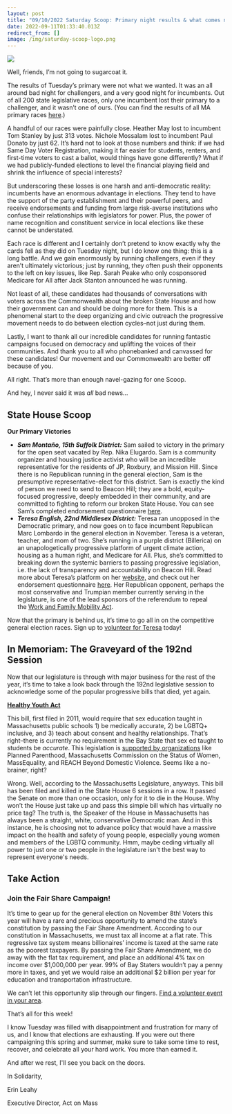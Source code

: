 ```yaml
---
layout: post
title: "09/10/2022 Saturday Scoop: Primary night results & what comes next"
date: 2022-09-11T01:33:40.013Z
redirect_from: []
image: /img/saturday-scoop-logo.png
---
```

![](https://nvlupin.blob.core.windows.net/images/van/EA/EA007/1/90151/images/Saturday%20Scoop.png)

Well, friends, I’m not going to sugarcoat it. 

The results of Tuesday’s primary were not what we wanted. It was an all around bad night for challengers, and a very good night for incumbents. Out of all 200 state legislative races, only one incumbent lost their primary to a challenger, and it wasn’t one of ours. (You can find the results of all MA primary races [here](https://www.wcvb.com/app/massachusetts-state-legislature-2022-primary-election-results/41078176?utm_medium=&emci=8a3e86fc-3031-ed11-ae83-281878b83d8a&emdi=ea000000-0000-0000-0000-000000000001&ceid={{ContactsEmailID}}).)

A handful of our races were painfully close. Heather May lost to incumbent Tom Stanley by just 313 votes. Nichole Mossalam lost to incumbent Paul Donato by just 62. It’s hard not to look at those numbers and think: if we had Same Day Voter Registration, making it far easier for students, renters, and first-time voters to cast a ballot, would things have gone differently? What if we had publicly-funded elections to level the financial playing field and shrink the influence of special interests?

But underscoring these losses is one harsh and anti-democratic reality: incumbents have an enormous advantage in elections. They tend to have the support of the party establishment and their powerful peers, and receive endorsements and funding from large risk-averse institutions who confuse their relationships with legislators for power. Plus, the power of name recognition and constituent service in local elections like these cannot be understated. 

Each race is different and I certainly don’t pretend to know exactly why the cards fell as they did on Tuesday night, but I do know one thing: this is a long battle. And we gain enormously by running challengers, even if they aren’t ultimately victorious; just by running, they often push their opponents to the left on key issues, like Rep. Sarah Peake who only cosponsored Medicare for All after Jack Stanton announced he was running.

Not least of all, these candidates had thousands of conversations with voters across the Commonwealth about the broken State House and how their government can and should be doing more for them. This is a phenomenal start to the deep organizing and civic outreach the progressive movement needs to do between election cycles–not just during them.

Lastly, I want to thank all our incredible candidates for running fantastic campaigns focused on democracy and uplifting the voices of their communities. And thank you to all who phonebanked and canvassed for these candidates! Our movement and our Commonwealth are better off because of you.

All right. That’s more than enough navel-gazing for one Scoop. 

And hey, I never said it was *all* bad news…



## **State House Scoop**

**Our Primary Victories**

* ***Sam Montaño, 15th Suffolk District:*** Sam sailed to victory in the primary for the open seat vacated by Rep. Nika Elugardo. Sam is a community organizer and housing justice activist who will be an incredible representative for the residents of JP, Roxbury, and Mission Hill. Since there is no Republican running in the general election, Sam is the presumptive representative-elect for this district. Sam is exactly the kind of person we need to send to Beacon Hill; they are a bold, equity-focused progressive, deeply embedded in their community, and are committed to fighting to reform our broken State House. You can see Sam’s completed endorsement questionnaire [here](https://docs.google.com/document/d/10Bag3fOuQzRxlI2-5frr95d9eB43SUuFk7YnotzhWB8/edit?usp=sharing&utm_medium=&emci=8a3e86fc-3031-ed11-ae83-281878b83d8a&emdi=ea000000-0000-0000-0000-000000000001&ceid={{ContactsEmailID}}).
* ***Teresa English, 22nd Middlesex District:*** Teresa ran unopposed in the Democratic primary, and now goes on to face incumbent Republican Marc Lombardo in the general election in November. Teresa is a veteran, teacher, and mom of two. She’s running in a purple district (Billerica) on an unapologetically progressive platform of urgent climate action, housing as a human right, and Medicare for All. Plus, she’s committed to breaking down the systemic barriers to passing progressive legislation, i.e. the lack of transparency and accountability on Beacon Hill. Read more about Teresa’s platform on her [website,](https://www.voteteresaenglish.org/policy?utm_medium=&emci=8a3e86fc-3031-ed11-ae83-281878b83d8a&emdi=ea000000-0000-0000-0000-000000000001&ceid={{ContactsEmailID}}) and check out her endorsement questionnaire [here](https://docs.google.com/document/d/1eKHgI9U6wRUp12OBglfYoORA-rmCEqQLQtx6lmTe-Ik/edit?usp=sharing&utm_medium=&emci=8a3e86fc-3031-ed11-ae83-281878b83d8a&emdi=ea000000-0000-0000-0000-000000000001&ceid={{ContactsEmailID}}).[](https://www.voteteresaenglish.org/policy?utm_medium=&emci=8a3e86fc-3031-ed11-ae83-281878b83d8a&emdi=ea000000-0000-0000-0000-000000000001&ceid={{ContactsEmailID}}) Her Republican opponent, perhaps the most conservative and Trumpian member currently serving in the legislature, is one of the lead sponsors of the referendum to repeal the [Work and Family Mobility Act](https://actonmass.org/bills/driver-license-regardless-immigration-status/?utm_medium=&emci=8a3e86fc-3031-ed11-ae83-281878b83d8a&emdi=ea000000-0000-0000-0000-000000000001&ceid={{ContactsEmailID}}).

Now that the primary is behind us, it’s time to go all in on the competitive general election races. Sign up to [volunteer for Teresa](https://www.voteteresaenglish.org/get-involved?utm_medium=&emci=8a3e86fc-3031-ed11-ae83-281878b83d8a&emdi=ea000000-0000-0000-0000-000000000001&ceid={{ContactsEmailID}}) today!



## In Memoriam: The Graveyard of the 192nd Session

Now that our legislature is through with major business for the rest of the year, it’s time to take a look back through the 192nd legislative session to acknowledge some of the popular progressive bills that died, yet again.

**[Healthy Youth Act](https://actonmass.org/bills/healthy-youth-act/?utm_medium=&emci=8a3e86fc-3031-ed11-ae83-281878b83d8a&emdi=ea000000-0000-0000-0000-000000000001&ceid={{ContactsEmailID}})**

This bill, first filed in 2011, would require that sex education taught in Massachusetts public schools 1) be medically accurate, 2) be LGBTQ+ inclusive, and 3) teach about consent and healthy relationships. That’s right–there is currently no requirement in the Bay State that sex ed taught to students be *accurate*. This legislation is [supported by organizations](https://www.healthyyouthact.org/?utm_medium=&emci=8a3e86fc-3031-ed11-ae83-281878b83d8a&emdi=ea000000-0000-0000-0000-000000000001&ceid={{ContactsEmailID}}) like Planned Parenthood, Massachusetts Commission on the Status of Women, MassEquality, and REACH Beyond Domestic Violence. Seems like a no-brainer, right?

Wrong. Well, according to the Massachusetts Legislature, anyways. This bill has been filed and killed in the State House 6 sessions in a row. It passed the Senate on more than one occasion, only for it to die in the House. Why won’t the House just take up and pass this simple bill which has virtually no price tag? The truth is, the Speaker of the House in Massachusetts has always been a straight, white, conservative Democratic man. And in this instance, he is choosing not to advance policy that would have a massive impact on the health and safety of young people, especially young women and members of the LGBTQ community. Hmm, maybe ceding virtually all power to just one or two people in the legislature isn't the best way to represent everyone's needs.



## Take Action

### **Join the Fair Share Campaign!**

It’s time to gear up for the general election on November 8th! Voters this year will have a rare and precious opportunity to amend the state’s constitution by passing the Fair Share Amendment. According to our constitution in Massachusetts, we must tax all income at a flat rate. This regressive tax system means billionaires’ income is taxed at the same rate as the poorest taxpayers. By passing the Fair Share Amendment, we do away with the flat tax requirement, and place an additional 4% tax on income over $1,000,000 per year. 99% of Bay Staters wouldn’t pay a penny more in taxes, and yet we would raise an additional $2 billion per year for education and transportation infrastructure.

We can’t let this opportunity slip through our fingers. [Find a volunteer event in your area](https://www.fairsharema.com/volunteer?utm_medium=&emci=8a3e86fc-3031-ed11-ae83-281878b83d8a&emdi=ea000000-0000-0000-0000-000000000001&ceid={{ContactsEmailID}}).

That’s all for this week! 

I know Tuesday was filled with disappointment and frustration for many of us, and I know that elections are exhausting. If you were out there campaigning this spring and summer, make sure to take some time to rest, recover, and celebrate all your hard work. You more than earned it.

And after we rest, I'll see you back on the doors.

I﻿n Solidarity,

E﻿rin Leahy

E﻿xecutive Director, Act on Mass